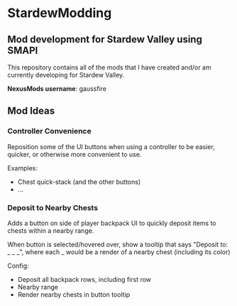 # StardewModding
## Mod development for Stardew Valley using SMAPI

This repository contains all of the mods that I have created and/or am currently developing for Stardew Valley.

**NexusMods username**: gaussfire

## Mod Ideas

### Controller Convenience
Reposition some of the UI buttons when using a controller to be easier, quicker, or otherwise more convenient to use.

Examples:
  * Chest quick-stack (and the other buttons)
  * ...

### Deposit to Nearby Chests
Adds a button on side of player backpack UI to quickly deposit items to chests within a nearby range.

When button is selected/hovered over, show a tooltip that says "Deposit to: _ _ _", where each _ would be a render of a nearby chest (including its color)

Config:
  * Deposit all backpack rows, including first row
  * Nearby range
  * Render nearby chests in button tooltip

